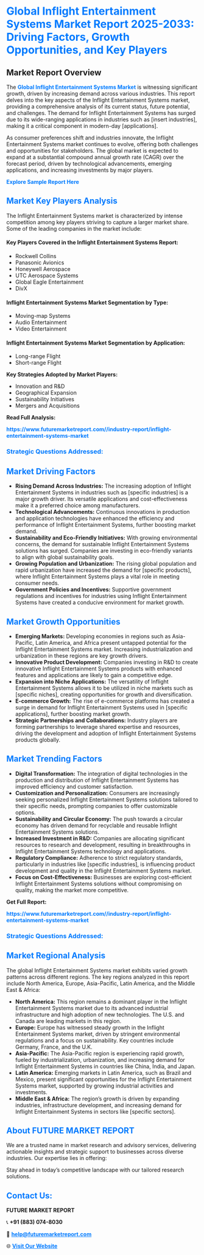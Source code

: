 <h1 style="color: #007BFF;">Global Inflight Entertainment Systems Market Report 2025-2033: Driving Factors, Growth Opportunities, and Key Players</h1>

<section id="overview">
<h2>Market Report Overview</h2>
<p>The <a href="https://www.futuremarketreport.com//industry-report/inflight-entertainment-systems-market" style="color: #007BFF; text-decoration: none;"><strong>Global Inflight Entertainment Systems Market</strong></a> is witnessing significant growth, driven by increasing demand across various industries. This report delves into the key aspects of the Inflight Entertainment Systems market, providing a comprehensive analysis of its current status, future potential, and challenges. The demand for Inflight Entertainment Systems has surged due to its wide-ranging applications in industries such as [insert industries], making it a critical component in modern-day [applications].</p>
<p>As consumer preferences shift and industries innovate, the Inflight Entertainment Systems market continues to evolve, offering both challenges and opportunities for stakeholders. The global market is expected to expand at a substantial compound annual growth rate (CAGR) over the forecast period, driven by technological advancements, emerging applications, and increasing investments by major players.</p>
</section>

<section id="overview">
<p><a href="https://www.futuremarketreport.com//request-sample/reportId=87329" style="color: #007BFF; text-decoration: none;"><strong>Explore Sample Report Here</strong></a></p>
</section>

<section id="key-players">
<h2 style="color: #007BFF;">Market Key Players Analysis</h2>
<p>The Inflight Entertainment Systems market is characterized by intense competition among key players striving to capture a larger market share. Some of the leading companies in the market include:</p>
<h4>Key Players Covered in the Inflight Entertainment Systems Report:</h4>
<ul><li>Rockwell Collins</li><li>Panasonic Avionics</li><li>Honeywell Aerospace</li><li>UTC Aerospace Systems</li><li>Global Eagle Entertainment</li><li>DivX</li></ul>
<h4>Inflight Entertainment Systems Market Segmentation by Type:</h4>
<ul><li>Moving-map Systems</li><li>Audio Entertainment</li><li>Video Entertainment</li></ul>

<h4>Inflight Entertainment Systems Market Segmentation by Application:</h4>
<ul><li>Long-range Flight</li><li>Short-range Flight</li></ul>
<p><strong>Key Strategies Adopted by Market Players:</strong></p>
<ul>
<li>Innovation and R&D</li>
<li>Geographical Expansion</li>
<li>Sustainability Initiatives</li>
<li>Mergers and Acquisitions</li>
</ul>
</section>

<section>
<p><strong>Read Full Analysis: </strong></p><a href="https://www.futuremarketreport.com//industry-report/inflight-entertainment-systems-market" style="color: #007BFF; text-decoration: none;"><strong>https://www.futuremarketreport.com//industry-report/inflight-entertainment-systems-market</strong></a>
<h3 style="color: #007BFF;">Strategic Questions Addressed:</h3>
</section>

<section id="driving-factors">
<h2 style="color: #007BFF;">Market Driving Factors</h2>
<ul>
<li><strong>Rising Demand Across Industries:</strong> The increasing adoption of Inflight Entertainment Systems in industries such as [specific industries] is a major growth driver. Its versatile applications and cost-effectiveness make it a preferred choice among manufacturers.</li>
<li><strong>Technological Advancements:</strong> Continuous innovations in production and application technologies have enhanced the efficiency and performance of Inflight Entertainment Systems, further boosting market demand.</li>
<li><strong>Sustainability and Eco-Friendly Initiatives:</strong> With growing environmental concerns, the demand for sustainable Inflight Entertainment Systems solutions has surged. Companies are investing in eco-friendly variants to align with global sustainability goals.</li>
<li><strong>Growing Population and Urbanization:</strong> The rising global population and rapid urbanization have increased the demand for [specific products], where Inflight Entertainment Systems plays a vital role in meeting consumer needs.</li>
<li><strong>Government Policies and Incentives:</strong> Supportive government regulations and incentives for industries using Inflight Entertainment Systems have created a conducive environment for market growth.</li>
</ul>
</section>

<section id="growth-opportunities">
<h2 style="color: #007BFF;">Market Growth Opportunities</h2>
<ul>
<li><strong>Emerging Markets:</strong> Developing economies in regions such as Asia-Pacific, Latin America, and Africa present untapped potential for the Inflight Entertainment Systems market. Increasing industrialization and urbanization in these regions are key growth drivers.</li>
<li><strong>Innovative Product Development:</strong> Companies investing in R&D to create innovative Inflight Entertainment Systems products with enhanced features and applications are likely to gain a competitive edge.</li>
<li><strong>Expansion into Niche Applications:</strong> The versatility of Inflight Entertainment Systems allows it to be utilized in niche markets such as [specific niches], creating opportunities for growth and diversification.</li>
<li><strong>E-commerce Growth:</strong> The rise of e-commerce platforms has created a surge in demand for Inflight Entertainment Systems used in [specific applications], further boosting market growth.</li>
<li><strong>Strategic Partnerships and Collaborations:</strong> Industry players are forming partnerships to leverage shared expertise and resources, driving the development and adoption of Inflight Entertainment Systems products globally.</li>
</ul>
</section>

<section id="trending-factors">
<h2 style="color: #007BFF;">Market Trending Factors</h2>
<ul>
<li><strong>Digital Transformation:</strong> The integration of digital technologies in the production and distribution of Inflight Entertainment Systems has improved efficiency and customer satisfaction.</li>
<li><strong>Customization and Personalization:</strong> Consumers are increasingly seeking personalized Inflight Entertainment Systems solutions tailored to their specific needs, prompting companies to offer customizable options.</li>
<li><strong>Sustainability and Circular Economy:</strong> The push towards a circular economy has driven demand for recyclable and reusable Inflight Entertainment Systems solutions.</li>
<li><strong>Increased Investment in R&D:</strong> Companies are allocating significant resources to research and development, resulting in breakthroughs in Inflight Entertainment Systems technology and applications.</li>
<li><strong>Regulatory Compliance:</strong> Adherence to strict regulatory standards, particularly in industries like [specific industries], is influencing product development and quality in the Inflight Entertainment Systems market.</li>
<li><strong>Focus on Cost-Effectiveness:</strong> Businesses are exploring cost-efficient Inflight Entertainment Systems solutions without compromising on quality, making the market more competitive.</li>
</ul>
</section>

<section>
<p><strong>Get Full Report: </strong></p><a href="https://www.futuremarketreport.com//industry-report/inflight-entertainment-systems-market" style="color: #007BFF; text-decoration: none;"><strong>https://www.futuremarketreport.com//industry-report/inflight-entertainment-systems-market</strong></a>
<h3 style="color: #007BFF;">Strategic Questions Addressed:</h3>
</section>


<section id="regional-analysis">
<h2 style="color: #007BFF;">Market Regional Analysis</h2>
<p>The global Inflight Entertainment Systems market exhibits varied growth patterns across different regions. The key regions analyzed in this report include North America, Europe, Asia-Pacific, Latin America, and the Middle East & Africa:</p>
<ul>
<li><strong>North America:</strong> This region remains a dominant player in the Inflight Entertainment Systems market due to its advanced industrial infrastructure and high adoption of new technologies. The U.S. and Canada are leading markets in this region.</li>
<li><strong>Europe:</strong> Europe has witnessed steady growth in the Inflight Entertainment Systems market, driven by stringent environmental regulations and a focus on sustainability. Key countries include Germany, France, and the U.K.</li>
<li><strong>Asia-Pacific:</strong> The Asia-Pacific region is experiencing rapid growth, fueled by industrialization, urbanization, and increasing demand for Inflight Entertainment Systems in countries like China, India, and Japan.</li>
<li><strong>Latin America:</strong> Emerging markets in Latin America, such as Brazil and Mexico, present significant opportunities for the Inflight Entertainment Systems market, supported by growing industrial activities and investments.</li>
<li><strong>Middle East & Africa:</strong> The region’s growth is driven by expanding industries, infrastructure development, and increasing demand for Inflight Entertainment Systems in sectors like [specific sectors].</li>
</ul>
</section>

<footer>
<h2 style="color: #007BFF;">About FUTURE MARKET REPORT</h2>
<p>We are a trusted name in market research and advisory services, delivering actionable insights and strategic support to businesses across diverse industries. Our expertise lies in offering:</p>

<p>Stay ahead in today’s competitive landscape with our tailored research solutions.</p>

<h2 style="color: #007BFF;">Contact Us:</h2>
<p><strong>FUTURE MARKET REPORT</strong></p>
<p>📞 <strong>+91 (883) 074-8030</strong></p>
<p>📧 <strong><a href="mailto:help@futuremarketreport.com" style="color: #007BFF;">help@futuremarketreport.com</a></strong></p>
<p>🌐 <strong><a href="https://www.futuremarketreport.com/" style="color: #007BFF;">Visit Our Website</a></strong></p>
</footer>